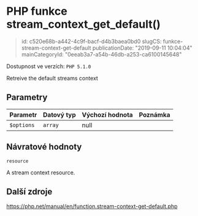 PHP funkce stream_context_get_default()
================================

> id: c520e68b-a442-4c9f-bacf-d4b3baea0bd0
> slugCS: funkce-stream-context-get-default
> publicationDate: "2019-09-11 10:04:04"
> mainCategoryId: "0eeab3a7-a54b-46db-a253-ca6100145648"

Dostupnost ve verzích: `PHP 5.1.0`

Retreive the default streams context


Parametry
--------------

| Parametr | Datový typ | Výchozí hodnota | Poznámka |
|-----|-----|-----|-----|
| `$options` | `array` | null |  |


Návratové hodnoty
----------------

`resource`

A stream context resource.

Další zdroje
------------

https://php.net/manual/en/function.stream-context-get-default.php
